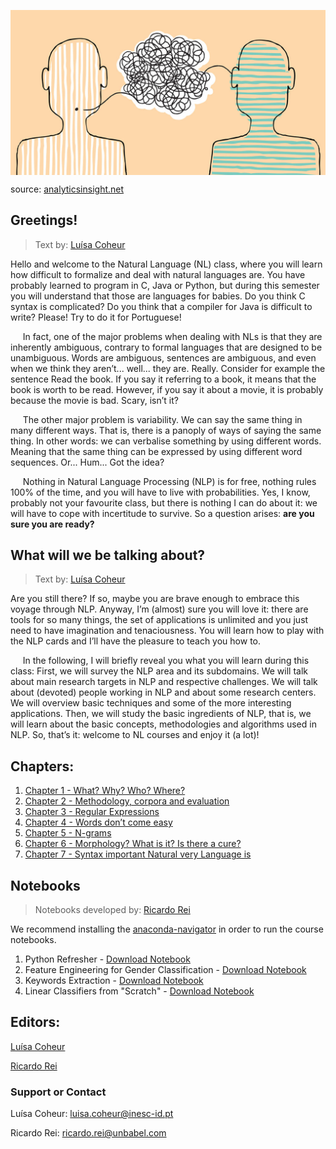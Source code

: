 <p align="center">
<img align="center" src="images/NLP13-1024x536.jpg" width="600">
<figcaption> source: <a href="https://www.analyticsinsight.net/why-the-future-is-bright-for-natural-language-processing/">analyticsinsight.net</a> </figcaption>
</p>

## Greetings!

> Text by: [Luísa Coheur](authors.md)

Hello and welcome to the Natural Language (NL) class, where you will learn how difficult to formalize and deal with natural languages are. You have probably learned to program in C, Java or Python, but during this semester you will understand that those are languages for babies. Do you think C syntax is complicated? Do you think that a compiler for Java is difficult to write? Please! Try to do it for Portuguese! 

&nbsp;&nbsp;&nbsp;&nbsp;&nbsp;In fact, one of the major problems when dealing with NLs is that they are inherently ambiguous, contrary to formal languages that are designed to be unambiguous. Words are ambiguous, sentences are ambiguous, and even when we think they aren’t... well... they are. Really. Consider for example the sentence Read the book. If you say it referring to a book, it means that the book is worth to be read. However, if you say it about a movie, it is probably because the movie is bad. Scary, isn’t it? 

&nbsp;&nbsp;&nbsp;&nbsp;&nbsp;The other major problem is variability. We can say the same thing in many different ways. That is, there is a panoply of ways of saying the same thing. In other words: we can verbalise something by using different words. Meaning that the same thing can be expressed by using different word sequences. Or... Hum... Got the idea?

&nbsp;&nbsp;&nbsp;&nbsp;&nbsp;Nothing in Natural Language Processing (NLP) is for free, nothing rules 100% of the time, and you will have to live with probabilities. Yes, I know, probably not your favourite class, but there is nothing I can do about it: we will have to cope with incertitude to survive. So a question arises: **are you sure you are ready?**

## What will we be talking about?

> Text by: [Luísa Coheur](authors.md)

Are you still there? If so, maybe you are brave enough to embrace this voyage through NLP. Anyway, I’m (almost) sure you will love it: there are tools for so many things, the set of applications is unlimited and you just need to have imagination and tenaciousness. You will learn how to play with the NLP cards and I’ll have the pleasure to teach you how to.

&nbsp;&nbsp;&nbsp;&nbsp;&nbsp;In the following, I will briefly reveal you what you will learn during this class: First, we will survey the NLP area and its subdomains. We will talk about main research targets in NLP and respective challenges. We will talk about (devoted) people working in NLP and about some research centers. We will overview basic techniques and some of the more interesting applications. Then, we will study the basic ingredients of NLP, that is, we will learn about the basic concepts, methodologies and algorithms used in NLP. So, that’s it: welcome to NL courses and enjoy it (a lot)!


## Chapters:
1. [Chapter 1 - What? Why? Who? Where?](chapters/chap_1.md)
2. [Chapter 2 - Methodology, corpora and evaluation](chapters/chap_2.md)
3. [Chapter 3 - Regular Expressions](chapters/chap_3.md)
4. [Chapter 4 - Words don’t come easy](chapters/chap_4.md)
5. [Chapter 5 - N-grams](chapters/chap_5.md)
5. [Chapter 6 - Morphology? What is it? Is there a cure?](chapters/chap_6.md)
5. [Chapter 7 - Syntax important Natural very Language is](chapters/chap_7.md)

## Notebooks
> Notebooks developed by: <a href="./authors.html#ricardo">Ricardo Rei</a>

We recommend installing the [anaconda-navigator](https://docs.anaconda.com/anaconda/navigator/) in order to run the course notebooks.
1. Python Refresher - <a href="notebooks/Python-Refresher.ipynb.zip">Download Notebook</a>
2. Feature Engineering for Gender Classification - <a href="notebooks/Gender-Classification.zip">Download Notebook</a>
3. Keywords Extraction - <a href="notebooks/Keywords-Extraction.zip">Download Notebook</a>
4. Linear Classifiers from "Scratch" - <a href="notebooks/Linear-Classifiers.zip">Download Notebook</a>

## Editors:

<a href="./authors.html#Luisa">Luísa Coheur</a>

<a href="./authors.html#ricardo">Ricardo Rei</a>

### Support or Contact

Luísa Coheur: <a href = "mailto: luisa.coheur@inesc-id.pt">luisa.coheur@inesc-id.pt</a> 

Ricardo Rei: <a href = "mailto: ricardo.rei@unbabel.com">ricardo.rei@unbabel.com</a>
